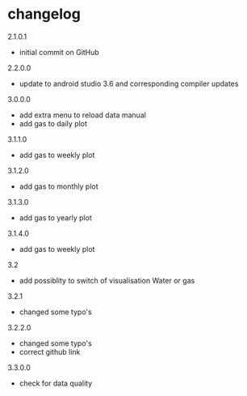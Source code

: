 # changelog

2.1.0.1
- initial commit on GitHub

2.2.0.0
- update to android studio 3.6 and corresponding compiler updates 

3.0.0.0
- add extra menu to reload data manual
- add gas to daily plot 

3.1.1.0
- add gas to weekly plot 

3.1.2.0
- add gas to monthly plot 

3.1.3.0
- add gas to yearly plot
 
3.1.4.0
- add gas to weekly plot 

3.2
- add possiblity to switch of visualisation Water or gas 

3.2.1
- changed some typo's

3.2.2.0
- changed some typo's
- correct github link

3.3.0.0
- check for data quality

